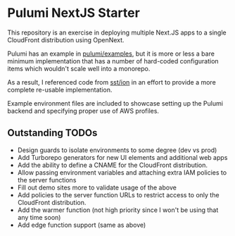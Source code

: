 # Pulumi NextJS Starter

This repository is an exercise in deploying multiple Next.JS apps to a single
CloudFront distribution using OpenNext.

Pulumi has an example in [pulumi/examples](https://github.com/pulumi/examples/tree/master/aws-ts-nextjs),
but it is more or less a bare minimum implementation that has a number of
hard-coded configuration items which wouldn't scale well into a monorepo.

As a result, I referenced code from [sst/ion](https://github.com/sst/ion/blob/dev/platform/src/components/aws/nextjs.ts)
in an effort to provide a more complete re-usable implementation.

Example environment files are included to showcase setting up the Pulumi
backend and specifying proper use of AWS profiles.

## Outstanding TODOs
- Design guards to isolate environments to some degree (dev vs prod)
- Add Turborepo generators for new UI elements and additional web apps
- Add the ability to define a CNAME for the CloudFront distribution.
- Allow passing environment variables and attaching extra IAM policies to the server functions
- Fill out demo sites more to validate usage of the above
- Add policies to the server function URLs to restrict access to only the
  CloudFront distribution.
- Add the warmer function (not high priority since I won't be using that any time soon)
- Add edge function support (same as above)
